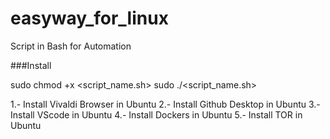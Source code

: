 # easyway_for_linux
Script in Bash for Automation

###Install 

sudo chmod +x <script_name.sh>
sudo ./<script_name.sh>


1.- Install Vivaldi Browser in Ubuntu
2.- Install Github Desktop in Ubuntu
3.- Install VScode in Ubuntu
4.- Install Dockers in Ubuntu
5.- Install TOR in Ubuntu